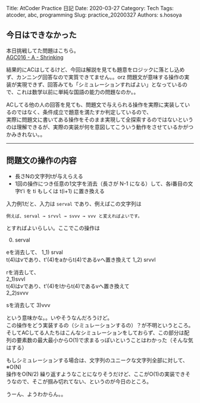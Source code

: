 Title: AtCoder Practice 日記
Date: 2020-03-27
Category: Tech
Tags: atcoder, abc, programming
Slug: practice_20200327
Authors: s.hosoya

## 今日はできなかった

本日挑戦してた問題はこちら。  
[AGC016 - A - Shrinking](https://atcoder.jp/contests/agc016/tasks/agc016_a)  

結果的にACはしてるけど、今回は解説を見ても題意をロジックに落とし込めず、カンニング回答なので実質できてません。。orz
問題文が意味する操作の実装が実現できず、回答みても「シミュレーションすればよい」となっているので、これは数学以前に単純な国語の能力の問題なのか。。  

ACしてる他の人の回答を見ても、問題文で与えられる操作を実際に実装しているのではなく、条件成立で題意を満たすか判定しているので、  
実際に問題文に書いてある操作をそのまま実現して全探索するのではないというのは理解できるが、実際の実装が何を意図してこういう動作をさせているかがつかみきれない。。  

---

## 問題文の操作の内容

* 長さNの文字列tが与えらえる
* 1回の操作につき任意の1文字を消去（長さが N-1 になる）して、各i番目の文字t'i を ti もしくは t(i+1) に置き換える

入力例1だと、入力は `serval` であり、例えばこの文字列は
```
例えば、serval → srvvl → svvv → vvv と変えればよいです。
```
とすればよいらしい。ここでこの操作は

0) serval  

eを消去して、
1_1) srval  
t(4)はvであり、t'(4)をaからt(4)であるvへ置き換えて
1_2) srvvl

rを消去して、  
2_1)svvl  
t(4)はvであり、t'(4)をlからt(4)であるvへ置き換えて  
2_2)svvv  

sを消去して
3)vvv

という意味かな。。いやそうなんだろうけど。  
この操作をどう実装するの（シミュレーションするの）？が不明というところ。  
そしてACしてる人たちはこんなシミュレーションをしておらず、この部分は配列の要素数の最大最小からO(1)で求まるっぽいということはわかった（そんな気はする）  

もしシミュレーションする場合は、文字列のユニークな文字列全部に対して、 ※O(N)  
操作をO(N/2) 繰り返すようなことになりそうだけど、ここがO(1)の実装できそうなので、そこが掴み切れてない、というのが今日のところ。

うーん、ようわからん。。
